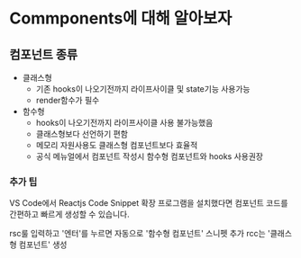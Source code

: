 # Commponents에 대해 알아보자

## 컴포넌트 종류

- 클래스형
  - 기존 hooks이 나오기전까지 라이프사이클 및 state기능 사용가능
  - render함수가 필수
- 함수형
  - hooks이 나오기전까지 라이프사이클 사용 불가능했음
  - 클래스형보다 선언하기 편함
  - 메모리 자원사용도 클래스형 컴포넌트보다 효율적
  - 공식 메뉴얼에서 컴포넌트 작성시 함수형 컴포넌트와 hooks 사용권장

### 추가 팁

VS Code에서 Reactjs Code Snippet 확장 프로그램을 설치했다면 컴포넌트 코드를 간편하고 빠르게 생성할 수 있습니다.

rsc룰 입력하고 '엔터'를 누르면 자동으로 '함수형 컴포넌트' 스니펫 추가
rcc는 '클래스형 컴포넌트' 생성
